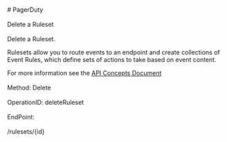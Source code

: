 <br>#     PagerDuty</br>
<br>Delete a Ruleset</br>
<br>Delete a Ruleset.

Rulesets allow you to route events to an endpoint and create collections of Event Rules, which define sets of actions to take based on event content.

For more information see the [API Concepts Document](../../docs/CONCEPTS.md#rulesets)
</br>
<br>Method: Delete</br>
<br>OperationID: deleteRuleset</br>
<br>EndPoint:</br>
<br>/rulesets/{id}</br>
